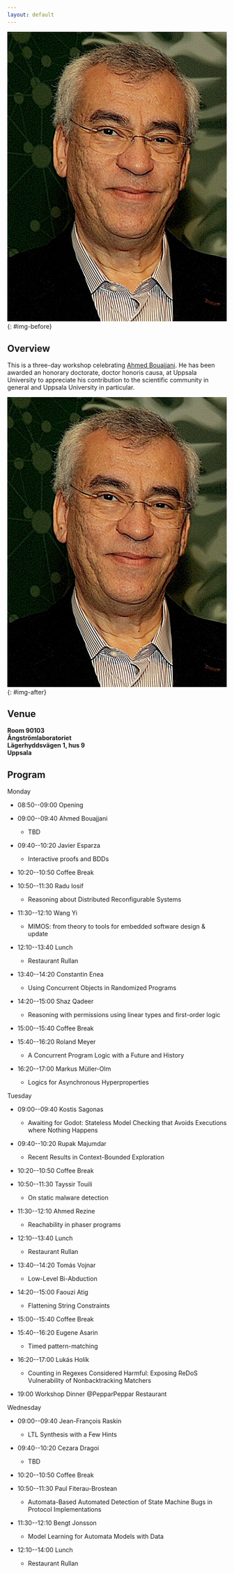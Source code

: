 ```yaml
---
layout: default
---
```


![Ahmed Bouajjani](/assets/images/Ahmed.jpeg){: #img-before}

## Overview

This is a three-day workshop celebrating [Ahmed Bouajjani](https://www.irif.fr/~abou/). He has been awarded an honorary doctorate, doctor honoris causa, at Uppsala University to appreciate his contribution to the scientific community in general and Uppsala University in particular.

![Ahmed Bouajjani](/assets/images/Ahmed.jpeg){: #img-after}

## Venue

**Room 90103\
Ångströmlaboratoriet\
Lägerhyddsvägen 1, hus 9\
Uppsala**

## Program

Monday

- 08:50--09:00 Opening

- 09:00--09:40 Ahmed Bouajjani
	- TBD

- 09:40--10:20 Javier Esparza
	- Interactive proofs and BDDs

- 10:20--10:50 Coffee Break

- 10:50--11:30 Radu Iosif
	- Reasoning about Distributed Reconfigurable Systems

- 11:30--12:10 Wang Yi
	- MIMOS: from theory to tools for embedded software design & update

- 12:10--13:40 Lunch
	- Restaurant Rullan

- 13:40--14:20 Constantin Enea
	- Using Concurrent Objects in Randomized Programs

- 14:20--15:00 Shaz Qadeer
	- Reasoning with permissions using linear types and first-order logic

- 15:00--15:40 Coffee Break

- 15:40--16:20 Roland Meyer
	- A Concurrent Program Logic with a Future and History

- 16:20--17:00 Markus Müller-Olm
	- Logics for Asynchronous Hyperproperties


Tuesday
- 09:00--09:40 Kostis Sagonas
	- Awaiting for Godot: Stateless Model Checking that Avoids Executions where Nothing Happens

- 09:40--10:20 Rupak Majumdar
	- Recent Results in Context-Bounded Exploration

- 10:20--10:50 Coffee Break

- 10:50--11:30 Tayssir Touili
	- On static malware detection

- 11:30--12:10 Ahmed Rezine
	- Reachability in phaser programs

- 12:10--13:40 Lunch
	- Restaurant Rullan

- 13:40--14:20 Tomás Vojnar
	- Low-Level Bi-Abduction

- 14:20--15:00 Faouzi Atig
	- Flattening String Constraints

- 15:00--15:40 Coffee Break

- 15:40--16:20 Eugene Asarin
	- Timed pattern-matching

- 16:20--17:00 Lukás Holík
	- Counting in Regexes Considered Harmful: Exposing ReDoS Vulnerability of Nonbacktracking Matchers

- 19:00 Workshop Dinner @PepparPeppar Restaurant


Wednesday
- 09:00--09:40 Jean-François Raskin
	- LTL Synthesis with a Few Hints

- 09:40--10:20 Cezara Dragoi
	- TBD

- 10:20--10:50 Coffee Break

- 10:50--11:30 Paul Fiterau-Brostean
	- Automata-Based Automated Detection of State Machine Bugs in Protocol Implementations

- 11:30--12:10 Bengt Jonsson
	- Model Learning for Automata Models with Data

- 12:10--14:00 Lunch
	- Restaurant Rullan
